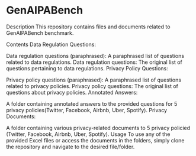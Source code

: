 # GenAIPABench
Description
This repository contains files and documents related to GenAIPABench benchmark.

Contents
Data Regulation Questions:

Data regulation questions (paraphrased): A paraphrased list of questions related to data regulations.
Data regulation questions: The original list of questions pertaining to data regulations.
Privacy Policy Questions:

Privacy policy questions (paraphrased): A paraphrased list of questions related to privacy policies.
Privacy policy questions: The original list of questions about privacy policies.
Annotated Answers:

A folder containing annotated answers to the provided questions for 5 privacy policies(Twitter, Facebook, Airbnb, Uber, Spotify).
Privacy Documents:

A folder containing various privacy-related documents to 5 privacy policied (Twitter, Facebook, Airbnb, Uber, Spotify).
Usage
To use any of the provided Excel files or access the documents in the folders, simply clone the repository and navigate to the desired file/folder.

